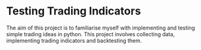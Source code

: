 # Testing Trading Indicators
The aim of this project is to familiarise myself with implementing and testing simple trading ideas in python.
This project involves collecting data, implementing trading indicators and backtesting them.
